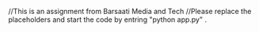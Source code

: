 //This is an assignment from Barsaati Media and Tech
//Please replace the placeholders and start the code by entring "python app.py" .
